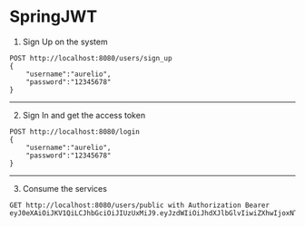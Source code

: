 # SpringJWT
1. Sign Up on the system
```
POST http://localhost:8080/users/sign_up
{
	"username":"aurelio",
	"password":"12345678"
}
```
------------------------------------------------
2. Sign In and get the access token
```
POST http://localhost:8080/login
{
	"username":"aurelio",
	"password":"12345678"
}
```
-----------------------------------------------
3. Consume the services
```
GET http://localhost:8080/users/public with Authorization Bearer eyJ0eXAiOiJKV1QiLCJhbGciOiJIUzUxMiJ9.eyJzdWIiOiJhdXJlbGlvIiwiZXhwIjoxNTM2MjExNDUwfQ.391STVcE8TwURiAcUK4Hbaw2EqO3gEsJXWJnE_CQj9jBNhqG7jGLKgWqZl_1txLGhRLGAynPFiNJLUEodPtygA
```



